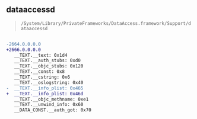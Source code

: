 ## dataaccessd

> `/System/Library/PrivateFrameworks/DataAccess.framework/Support/dataaccessd`

```diff

-2664.0.0.0.0
+2666.0.0.0.0
   __TEXT.__text: 0x1d4
   __TEXT.__auth_stubs: 0xd0
   __TEXT.__objc_stubs: 0x120
   __TEXT.__const: 0x8
   __TEXT.__cstring: 0x6
   __TEXT.__oslogstring: 0x40
-  __TEXT.__info_plist: 0x465
+  __TEXT.__info_plist: 0x46d
   __TEXT.__objc_methname: 0xe1
   __TEXT.__unwind_info: 0x60
   __DATA_CONST.__auth_got: 0x70

```

